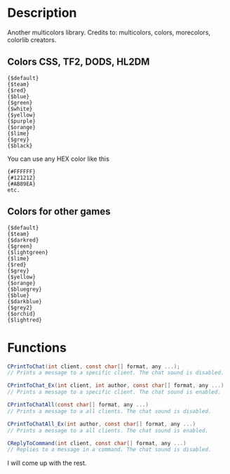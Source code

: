 # Description
Another multicolors library.
Credits to: multicolors, colors, morecolors, colorlib creators.

## Colors CSS, TF2, DODS, HL2DM
```
{$default}
{$team}
{$red}
{$blue}
{$green}
{$white}
{$yellow}
{$purple}
{$orange}
{$lime}
{$grey}
{$black}
```

You can use any HEX color like this
```
{#FFFFFF}
{#121212}
{#AB89EA}
etc.
```

## Colors for other games
```
{$default}
{$team}
{$darkred}
{$green}
{$lightgreen}
{$lime}
{$red}
{$grey}
{$yellow}
{$orange}
{$bluegrey}
{$blue}
{$darkblue}
{$grey2}
{$orchid}
{$lightred}
```

# Functions
```csharp
CPrintToChat(int client, const char[] format, any ...);
// Prints a message to a specific client. The chat sound is disabled.

CPrintToChat_Ex(int client, int author, const char[] format, any ...)
// Prints a message to a specific client. The chat sound is enabled.

CPrintToChatAll(const char[] format, any ...)
// Prints a message to a all clients. The chat sound is disabled.

CPrintToChatAll_Ex(int author, const char[] format, any ...)
// Prints a message to a all clients. The chat sound is enabled.

CReplyToCommand(int client, const char[] format, any ...)
// Replies to a message in a command. The chat sound is disabled.
```

I will come up with the rest.
